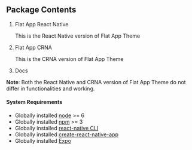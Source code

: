 
## Package Contents

1. Flat App React Native

	This is the React Native version of Flat App Theme
2. Flat App CRNA

	This is the CRNA version of Flat App Theme
3. Docs

**Note**: Both the React Native and CRNA version of Flat App Theme do not differ in functionalities and working.

#### System Requirements

 * Globally installed [node](https://nodejs.org/en/) >= 6
 * Globally installed [npm](https://www.npmjs.com/) >= 3
 * Globally installed [react-native CLI](https://facebook.github.io/react-native/docs/getting-started.html)
 * Globally installed [create-react-native-app](https://github.com/react-community/create-react-native-app)
 * Globally installed [Expo](https://expo.io/)